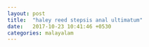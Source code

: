```yaml
---
layout: post
title:  "haley reed stepsis anal ultimatum"
date:   2017-10-23 10:41:46 +0530
categories: malayalam
---
```



